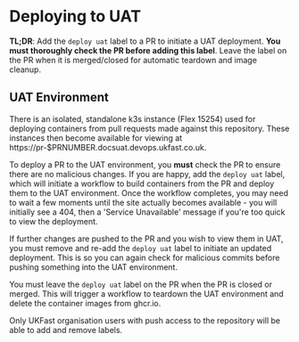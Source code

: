 Deploying to UAT
================

**TL;DR**: Add the `deploy uat` label to a PR to initiate a UAT deployment. **You must thoroughly check the PR before adding this label**. Leave the label on the PR when it is merged/closed for automatic teardown and image cleanup.

UAT Environment
---------------

There is an isolated, standalone k3s instance (Flex 15254) used for deploying containers from pull requests made against this repository. These instances then become available for viewing at https://pr-$PRNUMBER.docsuat.devops.ukfast.co.uk.

To deploy a PR to the UAT environment, you **must** check the PR to ensure there are no malicious changes. If you are happy, add the `deploy uat` label, which will initiate a workflow to build containers from the PR and deploy them to the UAT environment. Once the workflow completes, you may need to wait a few moments until the site actually becomes available - you will initially see a 404, then a 'Service Unavailable' message if you're too quick to view the deployment.

If further changes are pushed to the PR and you wish to view them in UAT, you must remove and re-add the `deploy uat` label to initiate an updated deployment. This is so you can again check for malicious commits before pushing something into the UAT environment.

You must leave the `deploy uat` label on the PR when the PR is closed or merged. This will trigger a workflow to teardown the UAT environment and delete the container images from ghcr.io.

Only UKFast organisation users with push access to the repository will be able to add and remove labels.
